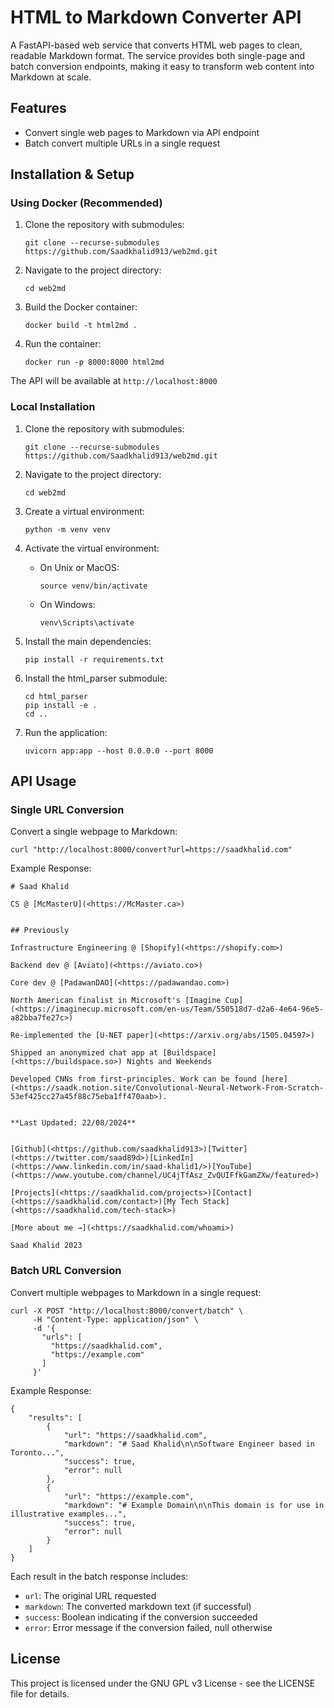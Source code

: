 # HTML to Markdown Converter API

A FastAPI-based web service that converts HTML web pages to clean, readable Markdown format. The service provides both single-page and batch conversion endpoints, making it easy to transform web content into Markdown at scale.

## Features

- Convert single web pages to Markdown via API endpoint
- Batch convert multiple URLs in a single request

## Installation & Setup

### Using Docker (Recommended)

1. Clone the repository with submodules:

   ```
   git clone --recurse-submodules https://github.com/Saadkhalid913/web2md.git
   ```

2. Navigate to the project directory:

   ```
   cd web2md
   ```

3. Build the Docker container:

   ```
   docker build -t html2md .
   ```

4. Run the container:
   ```
   docker run -p 8000:8000 html2md
   ```

The API will be available at `http://localhost:8000`

### Local Installation

1. Clone the repository with submodules:

   ```
   git clone --recurse-submodules https://github.com/Saadkhalid913/web2md.git
   ```

2. Navigate to the project directory:

   ```
   cd web2md
   ```

3. Create a virtual environment:

   ```
   python -m venv venv
   ```

4. Activate the virtual environment:

   - On Unix or MacOS:
     ```
     source venv/bin/activate
     ```
   - On Windows:
     ```
     venv\Scripts\activate
     ```

5. Install the main dependencies:

   ```
   pip install -r requirements.txt
   ```

6. Install the html_parser submodule:

   ```
   cd html_parser
   pip install -e .
   cd ..
   ```

7. Run the application:
   ```
   uvicorn app:app --host 0.0.0.0 --port 8000
   ```

## API Usage

### Single URL Conversion

Convert a single webpage to Markdown:

```
curl "http://localhost:8000/convert?url=https://saadkhalid.com"
```

Example Response:

```
# Saad Khalid

CS @ [McMasterU](<https://McMaster.ca>)


## Previously

Infrastructure Engineering @ [Shopify](<https://shopify.com>)

Backend dev @ [Aviato](<https://aviato.co>)

Core dev @ [PadawanDAO](<https://padawandao.com>)

North American finalist in Microsoft's [Imagine Cup](<https://imaginecup.microsoft.com/en-us/Team/550518d7-d2a6-4e64-96e5-a82bba7fe27c>)

Re-implemented the [U-NET paper](<https://arxiv.org/abs/1505.04597>)

Shipped an anonymized chat app at [Buildspace](<https://buildspace.so>) Nights and Weekends

Developed CNNs from first-principles. Work can be found [here](<https://saadk.notion.site/Convolutional-Neural-Network-From-Scratch-53ef425cc27a45f88c75eba1ff470aab>).


**Last Updated: 22/08/2024**


[Github](<https://github.com/saadkhalid913>)[Twitter](<https://twitter.com/saad89d>)[LinkedIn](<https://www.linkedin.com/in/saad-khalid1/>)[YouTube](<https://www.youtube.com/channel/UC4jTfAsz_ZvQUIFfkGamZXw/featured>)

[Projects](<https://saadkhalid.com/projects>)[Contact](<https://saadkhalid.com/contact>)[My Tech Stack](<https://saadkhalid.com/tech-stack>)

[More about me →](<https://saadkhalid.com/whoami>)

Saad Khalid 2023
```

### Batch URL Conversion

Convert multiple webpages to Markdown in a single request:

```
curl -X POST "http://localhost:8000/convert/batch" \
     -H "Content-Type: application/json" \
     -d '{
       "urls": [
         "https://saadkhalid.com",
         "https://example.com"
       ]
     }'
```

Example Response:

```
{
    "results": [
        {
            "url": "https://saadkhalid.com",
            "markdown": "# Saad Khalid\n\nSoftware Engineer based in Toronto...",
            "success": true,
            "error": null
        },
        {
            "url": "https://example.com",
            "markdown": "# Example Domain\n\nThis domain is for use in illustrative examples...",
            "success": true,
            "error": null
        }
    ]
}
```

Each result in the batch response includes:

- `url`: The original URL requested
- `markdown`: The converted markdown text (if successful)
- `success`: Boolean indicating if the conversion succeeded
- `error`: Error message if the conversion failed, null otherwise

## License

This project is licensed under the GNU GPL v3 License - see the LICENSE file for details.
